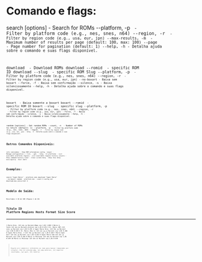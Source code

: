 

# Comando e flags:
 search <query> [options]	- Search for ROMs
  --platform, -p <code>		- Filter by platform code (e.g., nes, snes, n64)
  --region, -r <code>		- Filter by region code (e.g., usa, eur, jpn)
  --max-results, -m <num>	- Maximum number of results per page (default: 100, max: 100)
  --page <num>			- Page number for pagination (default: 1)
  --help, -h			- Detalha ajuda sobre o comando e suas flags disponível.

 download <index>		- Download ROMs 
  download --romid <id>		- specific ROM ID
  download --slug <slug>	- specific ROM Slug
  --platform, -p <code>		- Filter by platform code (e.g., nes, snes, n64)
  --region, -r <code>		- Filter by region code (e.g., usa, eur, jpn)
  --no-boxart			- Baixa sem boxart
  --force, -f			- Baixa sem confirmação
  --silence, -s			- Baixa silenciosamente
  --help, -h			- Detalha ajuda sobre o comando e suas flags disponível.

 boxart <index> 		- Baixa somente a boxart
  boxart --romid <id>		- specific ROM ID
  boxart --slug <slug> 		- specific slug
  --platform, -p <code>		- Filter by platform code (e.g., nes, snes, n64)
  --region, -r <code>		- Filter by region code (e.g., usa, eur, jpn)
  --force, -f			- Baixa sem confirmação
  --silence, -s			- Baixa silenciosamente
  --help, -h			- Detalha ajuda sobre o comando e suas flags disponível.

 random [options]            	- Get random ROMs
  --count, -n <num>		- Number of ROMs to return (default: 1)
  --platform, -p <code>		- Filter by platform code (e.g., nes, snes, n64)
  --region, -r <code>		- Filter by region code (e.g., usa, eur, jpn)
  --help, -h			- Detalha ajuda sobre o comando e suas flags disponível.


# Outros Comandos Disponíveis:
  info <id|index>             - Show ROM information
  config <action> [args]      - Manage configuration (--list, --get, --help, -h)
  platforms                   - List available platforms
  regions                     - List available regions
  history [count]             - Show command history
  clear                       - Clear screen
  help                        - Show this help
  exit/quit/q                 - Exit shell

# Exemplos:
  search "Super Mario" --platform snes
  download "Super Mario" --no-boxart
  random --platform nes --count 3
  config set download.max_concurrent 4

# Modelo de Saída:

Resultados 1-10 de 100 (Página 1 de 10)
#  Título                                 ID    Platform Regions Hosts           Format Size   Score
-- -------------------------------------- ----- -------- ------- --------------- ------ ------ ------
 1 Mario Bros.                            123   nes      jp      Myrient,Mega    zip    1,8G   1.000
 2 Mario & Yoshi                          123   nes      eu      Myrient,Archive zip    1,8G   0.476
 3 Dr. Mario (NP)                         123   snes     jp      Myrient         zip    1,8G   0.476
 4 Super Mario Bros.                      123   fds      jp      Myrient         zip    1,8G   0.459
 5 Dr. Mario (Rev 1)                      123   nes      jp,us   Myrient         zip    1,8G   0.450
 6 Super Mario Bros. 2                    123   fds      jp      Myrient         zip    1,8G   0.449
 7 Mario Open Golf                        123   nes      jp      Myrient         zip    1,8G   0.444
 8 Super Mario USA                        123   nes      jp      Myrient         zip    1,8G   0.444
 9 Mario is Missing!                      123   nes      eu      Myrient         zip    1,8G   0.439
10 Mario is Missing!                      123   nes      us      Myrient         zip    1,8G   0.439
> Digite o(s) número(s) referentes as roms para baixar (separados por vírgula),
> Use [n] próxima pág, [p] pág anterior, [e] exportar resultados, [q] quit, [0] reentry: